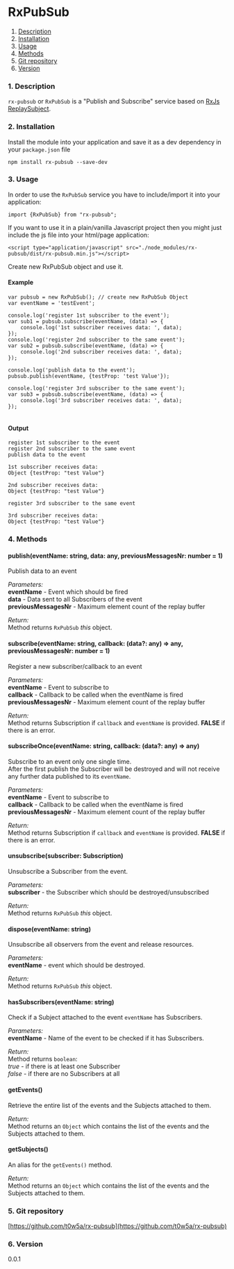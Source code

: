 RxPubSub
=====
1. [Description](#description)
2. [Installation](#installation)
3. [Usage](#usage)
4. [Methods](#methods)
5. [Git repository](#git)
6. [Version](#version)

### <a name="description"></a>1. Description
`rx-pubsub` or `RxPubSub` is a "Publish and Subscribe" service 
based on [RxJs ReplaySubject](https://github.com/Reactive-Extensions/RxJS/blob/master/doc/api/subjects/replaysubject.md). 

### <a name="installation"></a>2. Installation
Install the module into your application and save it as a dev 
dependency in your `package.json` file  
```
npm install rx-pubsub --save-dev
```

### <a name="usage"></a>3. Usage
In order to use the `RxPubSub` service you have to include/import 
it into your application:

```
import {RxPubSub} from "rx-pubsub";
```

If you want to use it in a plain/vanilla Javascript project then you 
might just include the js file into your html/page application:
```
<script type="application/javascript" src="./node_modules/rx-pubsub/dist/rx-pubsub.min.js"></script>
```

Create new RxPubSub object and use it.  
  
#### Example
```
var pubsub = new RxPubSub(); // create new RxPubSub Object
var eventName = 'testEvent';
  
console.log('register 1st subscriber to the event');
var sub1 = pubsub.subscribe(eventName, (data) => {
    console.log('1st subscriber receives data: ', data);
});  
console.log('register 2nd subscriber to the same event');
var sub2 = pubsub.subscribe(eventName, (data) => {
    console.log('2nd subscriber receives data: ', data);
});
  
console.log('publish data to the event');
pubsub.publish(eventName, {testProp: 'test Value'});
  
console.log('register 3rd subscriber to the same event');
var sub3 = pubsub.subscribe(eventName, (data) => {
    console.log('3rd subscriber receives data: ', data);
});


```

#### Output
```
register 1st subscriber to the event
register 2nd subscriber to the same event
publish data to the event
  
1st subscriber receives data: 
Object {testProp: "test Value"}
  
2nd subscriber receives data: 
Object {testProp: "test Value"}
  
register 3rd subscriber to the same event
  
3rd subscriber receives data:
Object {testProp: "test Value"}
```

### <a name="methods"></a>4. Methods

#### publish(eventName: string, data: any, previousMessagesNr: number = 1)
Publish data to an event  
  
*Parameters:*  
**eventName** - Event which should be fired  
**data** - Data sent to all Subscribers of the event  
**previousMessagesNr** - Maximum element count of the replay 
buffer  
  
*Return:*  
Method returns `RxPubSub` *this* object.
  
  
#### subscribe(eventName: string, callback: (data?: any) => any, previousMessagesNr: number = 1)
Register a new subscriber/callback to an event  
  
*Parameters:*  
**eventName** - Event to subscribe to  
**callback** - Callback to be called when the eventName is 
fired  
**previousMessagesNr** - Maximum element count of the replay 
buffer  
  
*Return:*  
Method returns Subscription if `callback` and `eventName` is 
provided. **FALSE** if there is an error.
  
  
#### subscribeOnce(eventName: string, callback: (data?: any) => any)
Subscribe to an event only one single time.  
After the first publish the Subscriber will be destroyed and 
will not receive any further data published to its `eventName`.  
  
*Parameters:*  
**eventName** - Event to subscribe to  
**callback** - Callback to be called when the eventName is 
fired  
**previousMessagesNr** - Maximum element count of the replay 
buffer  
  
*Return:*  
Method returns Subscription if `callback` and `eventName` is 
provided. **FALSE** if there is an error.
  
  
#### unsubscribe(subscriber: Subscription)
Unsubscribe a Subscriber from the event.    
  
*Parameters:*  
**subscriber** - the Subscriber which should be 
destroyed/unsubscribed  
  
*Return:*  
Method returns `RxPubSub` *this* object.
  
  
#### dispose(eventName: string)
Unsubscribe all observers from the event and release resources. 
  
*Parameters:*  
**eventName** - event which should be destroyed.  
  
*Return:*  
Method returns `RxPubSub` *this* object.
  
  
#### hasSubscribers(eventName: string)
Check if a Subject attached to the event `eventName` has 
Subscribers.  
  
*Parameters:*  
**eventName** - Name of the event to be checked if it 
has Subscribers.  
  
*Return:*  
Method returns `boolean`:  
*true* - if there is at least one Subscriber  
*false* - if there are no Subscribers at all
  
  
#### getEvents()
Retrieve the entire list of the events and 
the Subjects attached to them.  
  
*Return:*  
Method returns an `Object` which contains the list of the
events and the Subjects attached to them.
  
  
#### getSubjects()
An alias for the `getEvents()` method.    
  
*Return:*  
Method returns an `Object` which contains the list of the
events and the Subjects attached to them.
  
  
### <a name="git"></a>5. Git repository
[https://github.com/t0w5a/rx-pubsub](https://github.com/t0w5a/rx-pubsub)

### <a name="version"></a>6. Version
0.0.1
